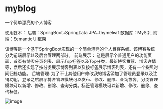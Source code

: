 # myblog
一个简单漂亮的个人博客

使用技术：
        后端：SpringBoot+SpringData JPA+thymeleaf
        数据库：MySQL
        前端：Semantic UI框架
        
该博客是一个基于SpringBoot实现的一个简单漂亮的个人博客系统，该博客系统分为前端展示以及后台管理两部分。
前端展示：
这是展示个普通用户的功能页面，首页有博客分页列表、展示Top标签以及Top分类、最新博客推荐、博客详情等，然后还实现了按分类展示博客列表以及按标签展示博客列表，还有一个按照时间归档功能。
后端管理:
为了不让其他用户修改我的博客添加了管理员登录以及注销功能，登录之后展示博客管理模块可以发布、修改、删除、查询博客。分类管理模块可以新增、修改、删除、查询分类。标签管理模块可以新增、修改、删除、查询标签。


![image](https://github.com/LSC02/myblog/blob/master/20200901211532.png?raw=true)





